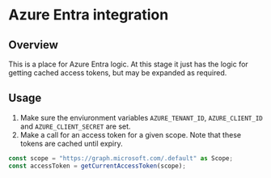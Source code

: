 # Azure Entra integration
## Overview
This is a place for Azure Entra logic. At this stage it just has the logic for getting cached access tokens, but may be expanded as required.

## Usage

1) Make sure the enviuronment variables `AZURE_TENANT_ID`, `AZURE_CLIENT_ID` and `AZURE_CLIENT_SECRET` are set.
2) Make a call for an access token for a given scope. Note that these tokens are cached until expiry.
   
```typescript
const scope = "https://graph.microsoft.com/.default" as Scope;
const accessToken = getCurrentAccessToken(scope);
```